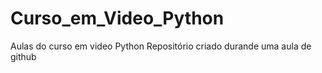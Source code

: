 # Curso_em_Video_Python
 Aulas do curso em video Python
 Repositório criado durande uma aula de github
